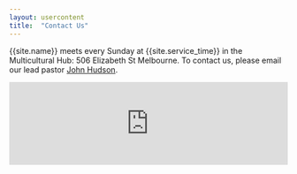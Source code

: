 ```yaml
---
layout: usercontent
title:  "Contact Us"
---
```


{{site.name}} meets every Sunday at {{site.service_time}} in the Multicultural Hub: 506 Elizabeth St Melbourne.
To contact us, please email our lead pastor [John Hudson][email].

<div class="map">
	<iframe width='100%' frameBorder='0' src='http://a.tiles.mapbox.com/v3/burticlies.map-4tx2snoa/attribution,zoomwheel.html'></iframe>
</div>


[email]: mailto:john.david.hudson@gmail.com